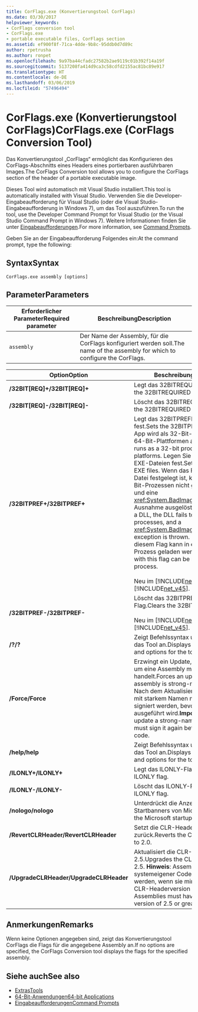 ```yaml
---
title: CorFlags.exe (Konvertierungstool CorFlags)
ms.date: 03/30/2017
helpviewer_keywords:
- CorFlags conversion tool
- CorFlags.exe
- portable executable files, CorFlags section
ms.assetid: ef900f8f-71ca-4dde-9b8c-95ddb0d7d89c
author: rpetrusha
ms.author: ronpet
ms.openlocfilehash: 9a97ba44cfadc27582b2ae9119c01b392f14a19f
ms.sourcegitcommit: 5137208fa414d9ca3c58cdfd2155ac81bc89e917
ms.translationtype: HT
ms.contentlocale: de-DE
ms.lasthandoff: 03/06/2019
ms.locfileid: "57496494"
---
```

# <a name="corflagsexe-corflags-conversion-tool"></a><span data-ttu-id="1b403-102">CorFlags.exe (Konvertierungstool CorFlags)</span><span class="sxs-lookup"><span data-stu-id="1b403-102">CorFlags.exe (CorFlags Conversion Tool)</span></span>
<span data-ttu-id="1b403-103">Das Konvertierungstool „CorFlags“ ermöglicht das Konfigurieren des CorFlags-Abschnitts eines Headers eines portierbaren ausführbaren Images.</span><span class="sxs-lookup"><span data-stu-id="1b403-103">The CorFlags Conversion tool allows you to configure the CorFlags section of the header of a portable executable image.</span></span>  
  
 <span data-ttu-id="1b403-104">Dieses Tool wird automatisch mit Visual Studio installiert.</span><span class="sxs-lookup"><span data-stu-id="1b403-104">This tool is automatically installed with Visual Studio.</span></span> <span data-ttu-id="1b403-105">Verwenden Sie die Developer-Eingabeaufforderung für Visual Studio (oder die Visual Studio-Eingabeaufforderung in Windows 7), um das Tool auszuführen.</span><span class="sxs-lookup"><span data-stu-id="1b403-105">To run the tool, use the Developer Command Prompt for Visual Studio (or the Visual Studio Command Prompt in Windows 7).</span></span> <span data-ttu-id="1b403-106">Weitere Informationen finden Sie unter [Eingabeaufforderungen](../../../docs/framework/tools/developer-command-prompt-for-vs.md).</span><span class="sxs-lookup"><span data-stu-id="1b403-106">For more information, see [Command Prompts](../../../docs/framework/tools/developer-command-prompt-for-vs.md).</span></span>  
  
 <span data-ttu-id="1b403-107">Geben Sie an der Eingabeaufforderung Folgendes ein:</span><span class="sxs-lookup"><span data-stu-id="1b403-107">At the command prompt, type the following:</span></span>  
  
## <a name="syntax"></a><span data-ttu-id="1b403-108">Syntax</span><span class="sxs-lookup"><span data-stu-id="1b403-108">Syntax</span></span>  
  
```  
CorFlags.exe assembly [options]  
```  
  
## <a name="parameters"></a><span data-ttu-id="1b403-109">Parameter</span><span class="sxs-lookup"><span data-stu-id="1b403-109">Parameters</span></span>  
  
|<span data-ttu-id="1b403-110">Erforderlicher Parameter</span><span class="sxs-lookup"><span data-stu-id="1b403-110">Required parameter</span></span>|<span data-ttu-id="1b403-111">Beschreibung</span><span class="sxs-lookup"><span data-stu-id="1b403-111">Description</span></span>|  
|------------------------|-----------------|  
|`assembly`|<span data-ttu-id="1b403-112">Der Name der Assembly, für die CorFlags konfiguriert werden soll.</span><span class="sxs-lookup"><span data-stu-id="1b403-112">The name of the assembly for which to configure the CorFlags.</span></span>|  
  
|<span data-ttu-id="1b403-113">Option</span><span class="sxs-lookup"><span data-stu-id="1b403-113">Option</span></span>|<span data-ttu-id="1b403-114">Beschreibung</span><span class="sxs-lookup"><span data-stu-id="1b403-114">Description</span></span>|  
|------------|-----------------|  
|<span data-ttu-id="1b403-115">**/32BIT[REQ]+**</span><span class="sxs-lookup"><span data-stu-id="1b403-115">**/32BIT[REQ]+**</span></span>|<span data-ttu-id="1b403-116">Legt das 32BITREQUIRED-Flag fest.</span><span class="sxs-lookup"><span data-stu-id="1b403-116">Sets the 32BITREQUIRED flag.</span></span>|  
|<span data-ttu-id="1b403-117">**/32BIT[REQ]-**</span><span class="sxs-lookup"><span data-stu-id="1b403-117">**/32BIT[REQ]-**</span></span>|<span data-ttu-id="1b403-118">Löscht das 32BITREQUIRED-Flag.</span><span class="sxs-lookup"><span data-stu-id="1b403-118">Clears the 32BITREQUIRED flag.</span></span>|  
|<span data-ttu-id="1b403-119">**/32BITPREF+**</span><span class="sxs-lookup"><span data-stu-id="1b403-119">**/32BITPREF+**</span></span>|<span data-ttu-id="1b403-120">Legt das 32BITPREFERRED-Flag fest.</span><span class="sxs-lookup"><span data-stu-id="1b403-120">Sets the 32BITPREFERRED flag.</span></span> <span data-ttu-id="1b403-121">Die App wird als 32-Bit-Prozess sogar auf 64-Bit-Plattformen ausgeführt.</span><span class="sxs-lookup"><span data-stu-id="1b403-121">The app runs as a 32-bit process even on 64-bit platforms.</span></span> <span data-ttu-id="1b403-122">Legen Sie dieses Flag nur auf EXE-Dateien fest.</span><span class="sxs-lookup"><span data-stu-id="1b403-122">Set this flag only on EXE files.</span></span> <span data-ttu-id="1b403-123">Wenn das Flag auf eine DLL-Datei festgelegt ist, kann die DLL in 64-Bit-Prozessen nicht geladen werden und eine <xref:System.BadImageFormatException>-Ausnahme ausgelöst.</span><span class="sxs-lookup"><span data-stu-id="1b403-123">If the flag is set on a DLL, the DLL fails to load in 64-bit processes, and a <xref:System.BadImageFormatException> exception is thrown.</span></span> <span data-ttu-id="1b403-124">Eine EXE-Datei mit diesem Flag kann in einem 64-Bit-Prozess geladen werden.</span><span class="sxs-lookup"><span data-stu-id="1b403-124">An EXE file with this flag can be loaded into a 64-bit process.</span></span><br /><br /> <span data-ttu-id="1b403-125">Neu im [!INCLUDE[net_v45](../../../includes/net-v45-md.md)].</span><span class="sxs-lookup"><span data-stu-id="1b403-125">New in the [!INCLUDE[net_v45](../../../includes/net-v45-md.md)].</span></span>|  
|<span data-ttu-id="1b403-126">**/32BITPREF-**</span><span class="sxs-lookup"><span data-stu-id="1b403-126">**/32BITPREF-**</span></span>|<span data-ttu-id="1b403-127">Löscht das 32BITPREFERRED-Flag.</span><span class="sxs-lookup"><span data-stu-id="1b403-127">Clears the 32BITPREFERRED flag.</span></span><br /><br /> <span data-ttu-id="1b403-128">Neu im [!INCLUDE[net_v45](../../../includes/net-v45-md.md)].</span><span class="sxs-lookup"><span data-stu-id="1b403-128">New in the [!INCLUDE[net_v45](../../../includes/net-v45-md.md)].</span></span>|  
|<span data-ttu-id="1b403-129">**/?**</span><span class="sxs-lookup"><span data-stu-id="1b403-129">**/?**</span></span>|<span data-ttu-id="1b403-130">Zeigt Befehlssyntax und Optionen für das Tool an.</span><span class="sxs-lookup"><span data-stu-id="1b403-130">Displays command syntax and options for the tool.</span></span>|  
|<span data-ttu-id="1b403-131">**/Force**</span><span class="sxs-lookup"><span data-stu-id="1b403-131">**/Force**</span></span>|<span data-ttu-id="1b403-132">Erzwingt ein Update, auch wenn es sich um eine Assembly mit starkem Namen handelt.</span><span class="sxs-lookup"><span data-stu-id="1b403-132">Forces an update even if the assembly is strong-named.</span></span> <span data-ttu-id="1b403-133">**Wichtig:**  Nach dem Aktualisieren einer Assembly mit starkem Namen muss diese erneut signiert werden, bevor ihr Code ausgeführt wird.</span><span class="sxs-lookup"><span data-stu-id="1b403-133">**Important:**  If you update a strong-named assembly, you must sign it again before executing its code.</span></span>|  
|<span data-ttu-id="1b403-134">**/help**</span><span class="sxs-lookup"><span data-stu-id="1b403-134">**/help**</span></span>|<span data-ttu-id="1b403-135">Zeigt Befehlssyntax und Optionen für das Tool an.</span><span class="sxs-lookup"><span data-stu-id="1b403-135">Displays command syntax and options for the tool.</span></span>|  
|<span data-ttu-id="1b403-136">**/ILONLY+**</span><span class="sxs-lookup"><span data-stu-id="1b403-136">**/ILONLY+**</span></span>|<span data-ttu-id="1b403-137">Legt das ILONLY-Flag fest.</span><span class="sxs-lookup"><span data-stu-id="1b403-137">Sets the ILONLY flag.</span></span>|  
|<span data-ttu-id="1b403-138">**/ILONLY-**</span><span class="sxs-lookup"><span data-stu-id="1b403-138">**/ILONLY-**</span></span>|<span data-ttu-id="1b403-139">Löscht das ILONLY-Flag.</span><span class="sxs-lookup"><span data-stu-id="1b403-139">Clears the ILONLY flag.</span></span>|  
|<span data-ttu-id="1b403-140">**/nologo**</span><span class="sxs-lookup"><span data-stu-id="1b403-140">**/nologo**</span></span>|<span data-ttu-id="1b403-141">Unterdrückt die Anzeige des Startbanners von Microsoft.</span><span class="sxs-lookup"><span data-stu-id="1b403-141">Suppresses the Microsoft startup banner display.</span></span>|  
|<span data-ttu-id="1b403-142">**/RevertCLRHeader**</span><span class="sxs-lookup"><span data-stu-id="1b403-142">**/RevertCLRHeader**</span></span>|<span data-ttu-id="1b403-143">Setzt die CLR-Headerversion auf 2.0 zurück.</span><span class="sxs-lookup"><span data-stu-id="1b403-143">Reverts the CLR header version to 2.0.</span></span>|  
|<span data-ttu-id="1b403-144">**/UpgradeCLRHeader**</span><span class="sxs-lookup"><span data-stu-id="1b403-144">**/UpgradeCLRHeader**</span></span>|<span data-ttu-id="1b403-145">Aktualisiert die CLR-Headerversion auf 2.5.</span><span class="sxs-lookup"><span data-stu-id="1b403-145">Upgrades the CLR header version to 2.5.</span></span> <span data-ttu-id="1b403-146">**Hinweis**:  Assemblys können nur als systemeigener Code ausgeführt werden, wenn sie mindestens über die CLR-Headerversion 2.5 verfügen.</span><span class="sxs-lookup"><span data-stu-id="1b403-146">**Note:**  Assemblies must have a CLR header version of 2.5 or greater to run natively.</span></span>|  
  
## <a name="remarks"></a><span data-ttu-id="1b403-147">Anmerkungen</span><span class="sxs-lookup"><span data-stu-id="1b403-147">Remarks</span></span>  
 <span data-ttu-id="1b403-148">Wenn keine Optionen angegeben sind, zeigt das Konvertierungstool CorFlags die Flags für die angegebene Assembly an.</span><span class="sxs-lookup"><span data-stu-id="1b403-148">If no options are specified, the CorFlags Conversion tool displays the flags for the specified assembly.</span></span>  
  
## <a name="see-also"></a><span data-ttu-id="1b403-149">Siehe auch</span><span class="sxs-lookup"><span data-stu-id="1b403-149">See also</span></span>
- [<span data-ttu-id="1b403-150">Extras</span><span class="sxs-lookup"><span data-stu-id="1b403-150">Tools</span></span>](../../../docs/framework/tools/index.md)
- [<span data-ttu-id="1b403-151">64-Bit-Anwendungen</span><span class="sxs-lookup"><span data-stu-id="1b403-151">64-bit Applications</span></span>](../../../docs/framework/64-bit-apps.md)
- [<span data-ttu-id="1b403-152">Eingabeaufforderungen</span><span class="sxs-lookup"><span data-stu-id="1b403-152">Command Prompts</span></span>](../../../docs/framework/tools/developer-command-prompt-for-vs.md)
